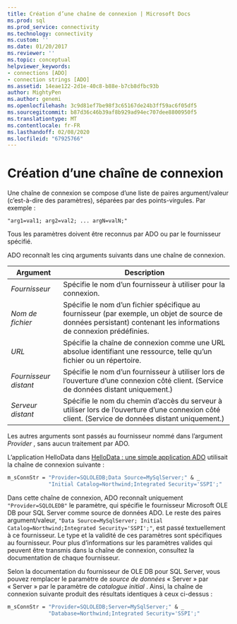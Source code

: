 ```yaml
---
title: Création d’une chaîne de connexion | Microsoft Docs
ms.prod: sql
ms.prod_service: connectivity
ms.technology: connectivity
ms.custom: ''
ms.date: 01/20/2017
ms.reviewer: ''
ms.topic: conceptual
helpviewer_keywords:
- connections [ADO]
- connection strings [ADO]
ms.assetid: 14eae122-2d1e-40c8-b88e-b7cb8dfbc93b
author: MightyPen
ms.author: genemi
ms.openlocfilehash: 3c9d81ef7be98f3c65167de24b3ff59ac6f05df5
ms.sourcegitcommit: b87d36c46b39af8b929ad94ec707dee8800950f5
ms.translationtype: MT
ms.contentlocale: fr-FR
ms.lasthandoff: 02/08/2020
ms.locfileid: "67925766"
---
```

# <a name="creating-a-connection-string"></a>Création d’une chaîne de connexion
Une chaîne de connexion se compose d’une liste de paires argument/valeur (c’est-à-dire des paramètres), séparées par des points-virgules. Par exemple :  
  
```syntax
"arg1=val1; arg2=val2; ... argN=valN;"  
```  
  
 Tous les paramètres doivent être reconnus par ADO ou par le fournisseur spécifié.  
  
 ADO reconnaît les cinq arguments suivants dans une chaîne de connexion.  
  
|Argument|Description|  
|--------------|-----------------|  
|*Fournisseur*|Spécifie le nom d’un fournisseur à utiliser pour la connexion.|  
|*Nom de fichier*|Spécifie le nom d’un fichier spécifique au fournisseur (par exemple, un objet de source de données persistant) contenant les informations de connexion prédéfinies.|  
|*URL*|Spécifie la chaîne de connexion comme une URL absolue identifiant une ressource, telle qu’un fichier ou un répertoire.|  
|*Fournisseur distant*|Spécifie le nom d’un fournisseur à utiliser lors de l’ouverture d’une connexion côté client. (Service de données distant uniquement.)|  
|*Serveur distant*|Spécifie le nom du chemin d’accès du serveur à utiliser lors de l’ouverture d’une connexion côté client. (Service de données distant uniquement.)|  
  
 Les autres arguments sont passés au fournisseur nommé dans l’argument *Provider* , sans aucun traitement par ADO.  
  
 L’application HelloData dans [HelloData : une simple application ADO](../../../ado/guide/data/hellodata-a-simple-ado-application.md) utilisait la chaîne de connexion suivante :  
  
```vb
m_sConnStr = "Provider=SQLOLEDB;Data Source=MySqlServer;" & _  
             "Initial Catalog=Northwind;Integrated Security='SSPI';"  
```  
  
 Dans cette chaîne de connexion, ADO reconnaît uniquement `"Provider=SQLOLEDB"` le paramètre, qui spécifie le fournisseur Microsoft OLE DB pour SQL Server comme source de données ADO. Le reste des paires argument/valeur, `"Data Source=MySqlServer; Initial Catalog=Northwind;Integrated Security='SSPI';"`, est passé textuellement à ce fournisseur. Le type et la validité de ces paramètres sont spécifiques au fournisseur. Pour plus d’informations sur les paramètres valides qui peuvent être transmis dans la chaîne de connexion, consultez la documentation de chaque fournisseur.  
  
 Selon la documentation du fournisseur de OLE DB pour SQL Server, vous pouvez remplacer le paramètre de *source de données* « Server » par « Server » par le paramètre de *catalogue initial* . Ainsi, la chaîne de connexion suivante produit des résultats identiques à ceux ci-dessus :  
  
```vb
m_sConnStr = "Provider=SQLOLEDB;Server=MySqlServer;" & _  
             "Database=Northwind;Integrated Security='SSPI';"  
```
